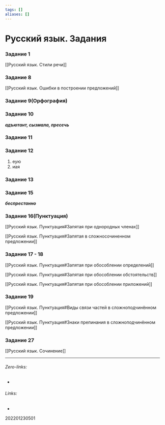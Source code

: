 ```yaml
---
tags: []
aliases: []
---
```

# Русский язык. Задания
### Задание 1
[[Русский язык. Стили речи]]
### Задание 8
[[Русский язык. Ошибки в построении предложений]]

### Задание 9(Орфография)


### Задание 10
***адъютант, сызмала, пресечь***

### Задание 11

### Задание 12
1) еую
2) иая
### Задание 13


### Задание 15
***беспрестанно***
### Задание 16(Пунктуация)
[[Русский язык. Пунктуация#Запятая при однородных членах]]

[[Русский язык. Пунктуация#Запятая в сложносочиненном предложении]]

### Задание 17 - 18
[[Русский язык. Пунктуация#Запятая при обособлении определений]]

[[Русский язык. Пунктуация#Запятая при обособлении обстоятельств]]

[[Русский язык. Пунктуация#Запятая при обособлении приложений]]

### Задание 19
[[Русский язык. Пунктуация#Виды связи частей в сложноподчинённом предложении]]

[[Русский язык. Пунктуация#Знаки препинания в сложноподчинённом предложении]]

### Задание 27
[[Русский язык. Сочинение]]


___
###### Zero-links:
-
###### Links:
-

202201230501